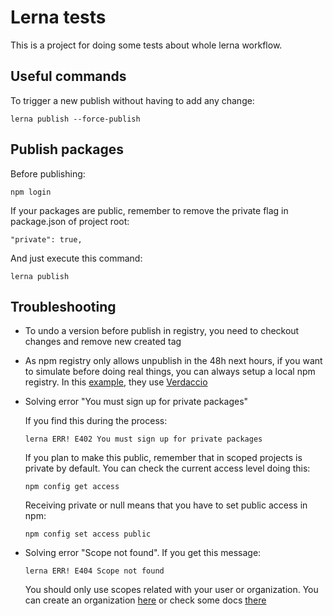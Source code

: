 # Lerna tests

This is a project for doing some tests about whole lerna workflow.

## Useful commands


To trigger a new publish without having to add any change:
```
lerna publish --force-publish
```

## Publish packages

Before publishing:
```
npm login
```

If your packages are public, remember to remove the private flag in package.json of project root:
```
"private": true,
```

And just execute this command:
```
lerna publish
```
## Troubleshooting

- To undo a version before publish in registry, you need to checkout changes and remove new created tag

- As npm registry only allows unpublish in the 48h next hours, if you want to simulate before doing real things, you can always setup a local npm registry. In this [example](https://www.adaltas.com/en/2021/01/11/js-monorepos-versioning-publishing/), they use [Verdaccio](https://verdaccio.org/)

-  Solving error "You must sign up for private packages"

    If you find this during the process:
    ```
    lerna ERR! E402 You must sign up for private packages
    ```

    If you plan to make this public, remember that in scoped projects is private by default. You can check the current access level doing this:
    ```
    npm config get access
    ```
    Receiving private or null means that you have to set public access in npm:
    ```
    npm config set access public
    ```
- Solving error "Scope not found". If you get this message:
    ````
    lerna ERR! E404 Scope not found
    ````
    You should only use scopes related with your user or organization. You can create an organization [here](https://www.npmjs.com/org/create) or check some docs [there](https://docs.npmjs.com/organizations)
